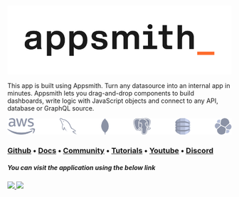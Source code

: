 ![](https://raw.githubusercontent.com/appsmithorg/appsmith/release/static/appsmith_logo_primary.png)

This app is built using Appsmith. Turn any datasource into an internal app in minutes. Appsmith lets you drag-and-drop components to build dashboards, write logic with JavaScript objects and connect to any API, database or GraphQL source.

![](https://raw.githubusercontent.com/appsmithorg/appsmith/release/static/images/integrations.png)

### [Github](https://github.com/appsmithorg/appsmith) • [Docs](https://docs.appsmith.com/?utm_source=github&utm_medium=social&utm_content=appsmith_docs&utm_campaign=null&utm_term=appsmith_docs) • [Community](https://community.appsmith.com/) • [Tutorials](https://github.com/appsmithorg/appsmith/tree/update/readme#tutorials) • [Youtube](https://www.youtube.com/appsmith) • [Discord](https://discord.gg/rBTTVJp)

##### You can visit the application using the below link

###### [![](https://assets.appsmith.com/git-sync/Buttons.svg) ](Cypress/applications/639a061a27ef8065076ac9a0/pages/639a061a27ef8065076ac9a4) [![](https://assets.appsmith.com/git-sync/Buttons2.svg)](Cypress/applications/639a061a27ef8065076ac9a0/pages/639a061a27ef8065076ac9a4/edit)
